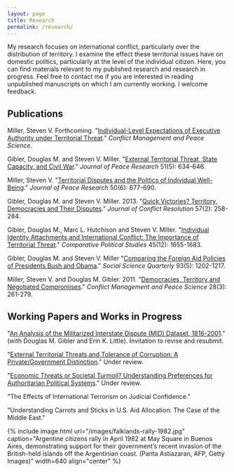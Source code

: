 ```yaml
---
layout: page
title: Research
permalink: /research/
---
```


My research focuses on international conflict, particularly over the distribution of territory. I examine the effect these territorial issues have on domestic politics, particularly at the level of the individual citizen. Here, you can find materials relevant to my published research and research in progress. Feel free to contact me if you are interested in reading unpublished manuscripts on which I am currently working. I welcome feedback.

## Publications

Miller, Steven V. Forthcoming. "[Individual-Level Expectations of Executive Authority under Territorial Threat](/research/individual-level-expectations-of-executive-authority-under-territorial-threat/)." *Conflict Management and Peace Science*.

Gibler, Douglas M. and Steven V. Miller. "[External Territorial Threat, State Capacity, and Civil War](http://dmgibler.people.ua.edu/state-capacity.html)." *Journal of Peace Research* 51(5): 634-646.

Miller, Steven V. "[Territorial Disputes and the Politics of Individual Well-Being](/research/territorial-disputes-and-the-politics-of-individual-well-being/)." *Journal of Peace Research* 50(6): 677-690.

Gibler, Douglas M. and Steven V. Miller. 2013. "[Quick Victories? Territory, Democracies and Their Disputes](http://jcr.sagepub.com/content/57/2/258.full)." *Journal of Conflict Resolution* 57(2): 258-284.

Gibler, Douglas M., Marc L. Hutchison and Steven V. Miller. "[Individual Identity Attachments and International Conflict: The Importance of Territorial Threat](http://cps.sagepub.com/content/45/12/1655.full)." *Comparative Political Studies* 45(12): 1655-1683.

Gibler, Douglas M. and Steven V. Miller "[Comparing the Foreign Aid Policies of Presidents Bush and Obama](http://onlinelibrary.wiley.com/doi/10.1111/j.1540-6237.2012.00909.x/full)." *Social Science Quarterly* 93(5): 1202-1217.

Miller, Steven V. and Douglas M. Gibler. 2011. "[Democracies, Territory and Negotiated Compromises](http://cmp.sagepub.com/content/28/3/261)." *Conflict Management and Peace Science* 28(3): 261-279.

## Working Papers and Works in Progress

"[An Analysis of the Militarized Interstate Dispute (MID) Dataset, 1816-2001](http://dmgibler.people.ua.edu/mid-replication.html)." (with Douglas M. Gibler and Erin K. Little). Invitation to revise and resubmit.

"[External Territorial Threats and Tolerance of Corruption: A Private/Government Distinction](/research/external-territorial-threats-and-tolerance-of-corruption-a-privategovernment-distinction/)." Under review.

"[Economic Threats or Societal Turmoil? Understanding Preferences for Authoritarian Political Systems](/research/economic-threats-or-societal-turmoil-understanding-preferences-for-authoritarian-political-systems/)." Under review.

"The Effects of International Terrorism on Judicial Confidence."

"Understanding Carrots and Sticks in U.S. Aid Allocation: The Case of the Middle East."

{% include image.html url="/images/falklands-rally-1982.jpg" caption="Argentine citizens rally in April 1982 at May Square in Buenos Aires, demonstrating support for their government’s recent invasion of the British-held islands off the Argentinian coast. (Panta Astiazaran, AFP, Getty Images)" width=640 align="center" %}